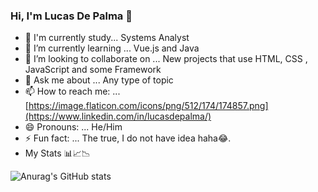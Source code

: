 ### Hi, I'm Lucas De Palma 👋

- 📓 I'm currently study... Systems Analyst
- 🌱 I’m currently learning ... Vue.js and Java
- 👯 I’m looking to collaborate on ... New projects that use HTML, CSS , JavaScript and some Framework
- 💬 Ask me about ... Any type of topic
- 📫 How to reach me: ... [https://image.flaticon.com/icons/png/512/174/174857.png](https://www.linkedin.com/in/lucasdepalma/)
- 😄 Pronouns: ... He/Him
- ⚡ Fun fact: ... The true, I do not have idea haha😂.
- My Stats 📊📈📉


![Anurag's GitHub stats](https://github-readme-stats.vercel.app/api?username=DePalma2&show_icons=true&theme=radical)



